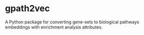 # gpath2vec
A Python package for converting gene-sets to biological pathways embeddings with enrichment analysis attributes.
